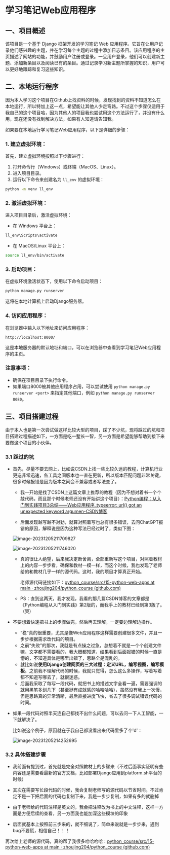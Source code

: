 # 学习笔记Web应用程序

## 一、项目概述

该项目是一个基于 Django 框架开发的学习笔记 Web 应用程序。它旨在让用户记录他们感兴趣的主题，并在学习每个主题的过程中添加日志条目。该应用程序的主页描述了网站的功能，并鼓励用户注册或登录。一旦用户登录，他们可以创建新主题、添加新条目以及阅读已有的条目。通过记录学习新主题所掌握的知识，用户可以更好地跟踪和复习这些知识。



## 二、本地运行程序

因为本人学习这个项目在Github上找资料的时候，发现找到的资料不知道怎么在本地运行，所以特加上这一点，希望能让其他人少走弯路。不过这个步骤仅适用于我自己的这个项目哈，因为其他人的项目我也尝试用这个方法运行了，并没有什么用，现在还没有找到解决方法，如果有人知道请告知我。

如果要在本地运行学习笔记Web应用程序，以下是详细的步骤：

### 1. 建立虚拟环境：

首先，建立虚拟环境按照以下步骤进行：

1. 打开命令行（Windows）或终端（MacOS、Linux）。
2. 进入项目目录。
3. 运行以下命令来创建名为 `ll_env` 的虚拟环境：

```bash
python -m venv ll_env
```

### 2. 激活虚拟环境：

进入项目目录后，激活虚拟环境：

- 在 Windows 平台上：

```bash
ll_env\Scripts\activate
```

- 在 MacOS/Linux 平台上：

```bash
source ll_env/bin/activate
```

### 3. 启动项目：

在虚拟环境激活状态下，使用以下命令启动项目：

```bash
python manage.py runserver
```

这将在本地计算机上启动Django服务器。

### 4. 访问应用程序：

在浏览器中输入以下地址来访问应用程序：

```
http://localhost:8000/
```

这是本地服务器的默认地址和端口，可以在浏览器中查看到学习笔记Web应用程序的主页。

### 注意事项：

- 确保在项目目录下执行命令。
- 如果端口8000被其他应用程序占用，可以尝试使用 `python manage.py runserver <port>` 来指定其他端口，例如 `python manage.py runserver 8080`。



## 三、项目搭建过程

由于本人也是第一次尝试做这样比较大型的项目，踩了不少坑，现将踩过的坑和项目搭建过程描述如下，一方面是吃一堑长一智，另一方面是希望能够帮助到接下来要做这个项目的小伙伴。

### 3.1 踩过的坑

- 首先，尽量不要去网上，比如说CSDN上找一些比较久远的教程，计算机行业更迭非常迅速，各工具之间版本也一直在更新，所以版本匹配问题非常关键，很多时候报错是因为版本之间会不兼容或者写法变了。

  - 我一开始是找了CSDN上这篇文章上推荐的教程（因为不想对着书一个个敲代码，而且那个时候老师还没有开始讲这个项目）：[Python编程：从入门到实践项目3总结——Web应用程序_typeerror: url() got an unexpected keyword argumen-CSDN博客](https://blog.csdn.net/weixin_44212573/article/details/121270229?ops_request_misc=%7B%22request%5Fid%22%3A%22170081347816800180620948%22%2C%22scm%22%3A%2220140713.130102334..%22%7D&request_id=170081347816800180620948&biz_id=0&utm_medium=distribute.pc_search_result.none-task-blog-2~all~sobaiduend~default-1-121270229-null-null.142^v96^control&utm_term=Python从入门到实践web应用程序&spm=1018.2226.3001.4187) 

  - 后面发现越写越不对劲，就算对照着写也总有很多错误，去问ChatGPT报错的原因，解释说是因为这种写法已经过时了，类似下图：

  ![image-20231205211709827](C:\Users\HP\AppData\Roaming\Typora\typora-user-images\image-20231205211709827.png)

  

  ![image-20231205211746020](C:\Users\HP\AppData\Roaming\Typora\typora-user-images\image-20231205211746020.png)

  

  - 真的很让人绝望，后来我决定断舍离，全部重新写这个项目，对照着教材上的内容一步步看，确保和教材一模一样，而这个时候，我也发现了老师给的和教材几乎一样的源代码。这时，我的项目才算真正开始。

    老师源代码链接如下：[python_course/src/15-python-web-apps at main · zhoujing204/python_course (github.com)](https://github.com/zhoujing204/python_course/tree/main/src/15-python-web-apps)

  - PS：直到这两天，我才发现，我看的那几篇CSDN博客的文章都是《Python编程从入门到实践》第2版的，而我手上的教材已经到第3版了。（哭）

- 不要想着快速把书上的步骤做完，然后再去理解，一定要边理解边操作。

  - “稳”真的很重要，尤其是像Web应用程序这样需要创建很多文件，并且一步步根据需求改代码的项目。
  - 之前“失败”的那次，我就是有点操之过急，总想着不就是一个个创建文件嘛，文字都不需要看的，我大概都知道，结果看到后面报错的时候一直是懵的，不知道具体是哪里出错了，思路全是混乱的。
  - 就比如说**使用Django创建网页的三大过程：定义URL，编写视图，编写模板**。之前我不理解代码的时候，我就只觉得，怎么这么多操作，写着写着都不知道写哪去了，就很迷惑。
  - 后面我采取了每写一段代码，就把书上的描述文字全看一遍，需要强调的就用黑笔多划几下（甚至挺有成就感的哈哈哈哈），虽然没有我上一次慢，但是思路真的异常清晰，最后直接进度飞快，省去了很多调试错误代码的时间。

- 如果一段代码对照半天连自己都找不出什么问题，可以去问一下人工智能，一下就解决了。

  比如说这个例子，原因就在于我自己都没看出来代码里多了个'd'：

  ![image-20231205214252695](C:\Users\HP\AppData\Roaming\Typora\typora-user-images\image-20231205214252695.png)

  

### 3.2 具体搭建步骤

- 我前面有提到过，首先就是完全对照教材上的步骤来（不过后面事实证明有些内容还是需要看最新的官方文档，比如部署Django应用到platform.sh平台的时候）

- 其次在需要写长段代码的时候，我会复制老师写的源代码以节省时间。不过肯定不是一下把后面的代码也复制下来，我是一步步复制，如果有多的就删掉
- 由于老师给的代码注释是英文的，我会把注释改为书上的中文注释，这样一方面是方便后续的查看，另一方面我也能加深这些模块的印象
- 后面就基本上按照前三步来的，就不细说了，简单来说就是一步步来，遇到bug不要慌，相信自己！！！

再次给上老师的源代码，真的帮了我很多哈哈哈哈：[python_course/src/15-python-web-apps at main · zhoujing204/python_course (github.com)](https://github.com/zhoujing204/python_course/tree/main/src/15-python-web-apps)





